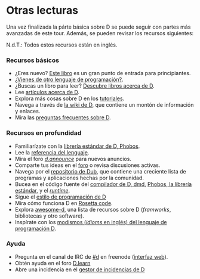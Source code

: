 # Otras lecturas

Una vez finalizada la párte básica sobre D se puede seguir con partes más
avanzadas de este tour. Además, se pueden revisar los recursos siguientes:

N.d.T.: Todos estos recursos están en inglés.

### Recursos básicos

* ¿Eres nuevo? [Este libro](http://ddili.org/ders/d.en/index.html) es un gran punto de entrada para principiantes.
* [¿Vienes de otro lenguaje de programación?](http://wiki.dlang.org/Coming_From).
* ¿Buscas un libro para leer? [Descubre libros acerca de D](https://wiki.dlang.org/Books).
* Lee [artículos acerca de D](http://dlang.org/articles.html).
* Explora más cosas sobre D en los [tutoriales](https://wiki.dlang.org/Tutorials).
* Navega a través de [la wiki de D](https://wiki.dlang.org/), que contiene un montón de información y enlaces.
* Mira las [preguntas frecuentes sobre D](http://dlang.org/faq.html).

### Recursos en profundidad

* Familiarízate con la [librería estándar de D, Phobos](https://dlang.org/phobos).
* Lee la [referencia del lenguaje](https://dlang.org/spec/).
* Mira el foro [_d.announce_](http://forum.dlang.org/group/announce) para nuevos anuncios.
* Comparte tus ideas en el [foro](https://forum.dlang.org/) o revisa discusiones activas.
* Navega por el [repositorio de Dub](https://code.dlang.org), que contiene una creciente lista de programas y aplicaciones hechas por la comunidad.
* Bucea en el código fuente del [compilador de D, dmd](https://github.com/dlang/dmd), [Phobos, la librería estándar](https://github.com/dlang/phobos), y el [*runtime*](https://github.com/dlang/druntime).
* Sigue el [estilo de programación de D](http://dlang.org/dstyle.html)
* Mira cómo funciona D en [Rosetta code](http://rosettacode.org/wiki/Category:D).
* Explora [awesome-d](https://github.com/zhaopuming/awesome-d/blob/master/README.md), una lista de recursos sobre D (*framworks*, bibliotecas y otro software).
* Inspírate con los [modismos (*idioms* en inglés) del lenguaje de programación D](https://p0nce.github.io/d-idioms/).

### Ayuda

* Pregunta en el canal de IRC de [#d](irc://irc.freenode.net/d) en freenode ([interfaz web](https://kiwiirc.com/client/irc.freenode.net/d)).
* Obtén ayuda en el foro [D.learn](http://forum.dlang.org/group/learn)
* Abre una incidencia en el [gestor de incidencias de D](https://issues.dlang.org)
